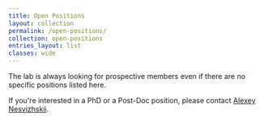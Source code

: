 ```yaml
---
title: Open Positions
layout: collection
permalink: /open-positions/
collection: open-positions
entries_layout: list
classes: wide
---
```


The lab is always looking for prospective members even if there are no specific
positions listed here.

If you're interested in a PhD or a Post-Doc position, please contact [Alexey
Nesvizhskii](mailto:nesvi@med.umich.edu).
